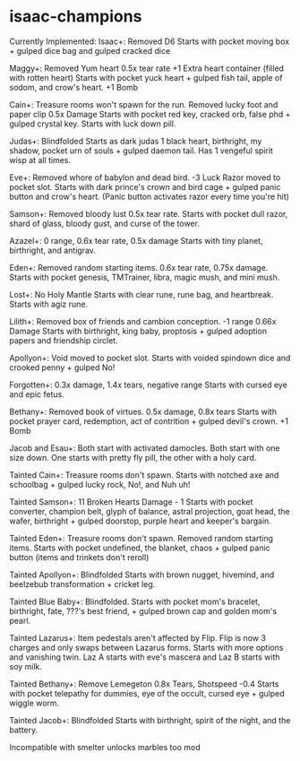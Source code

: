 # isaac-champions

Currently Implemented:
Isaac+: 
Removed D6
Starts with pocket moving box + gulped dice bag and gulped cracked dice

Maggy+:
Removed Yum heart
0.5x tear rate
+1 Extra heart container (filled with rotten heart)
Starts with pocket yuck heart + gulped fish tail, apple of sodom, and crow's heart.
+1 Bomb

Cain+:
Treasure rooms won't spawn for the run.
Removed lucky foot and paper clip
0.5x Damage
Starts with pocket red key, cracked orb, false phd + gulped crystal key.
Starts with luck down pill.

Judas+:
Blindfolded
Starts as dark judas 1 black heart, birthright, my shadow, pocket urn of souls + gulped daemon tail.
Has 1 vengeful spirit wisp at all times.

Eve+:
Removed whore of babylon and dead bird.
-3 Luck
Razor moved to pocket slot.
Starts with dark prince's crown and bird cage + gulped panic button and crow's heart. (Panic button activates razor every time you're hit)

Samson+:
Removed bloody lust
0.5x tear rate.
Starts with pocket dull razor, shard of glass, bloody gust, and curse of the tower.

Azazel+:
0 range, 0.6x tear rate, 0.5x damage 
Starts with tiny planet, birthright, and antigrav.

Eden+:
Removed random starting items.
0.6x tear rate, 0.75x damage.
Starts with pocket genesis, TMTrainer, libra, magic mush, and mini mush.

Lost+:
No Holy Mantle
Starts with clear rune, rune bag, and heartbreak.
Starts with agiz rune.

Lilith+:
Removed box of friends and cambion conception.
-1 range
0.66x Damage
Starts with birthright, king baby, proptosis + gulped adoption papers and friendship circlet.

Apollyon+:
Void moved to pocket slot.
Starts with voided spindown dice and crooked penny + gulped No!

Forgotten+:
0.3x damage, 1.4x tears, negative range
Starts with cursed eye and epic fetus.

Bethany+:
Removed book of virtues.
0.5x damage, 0.8x tears
Starts with pocket prayer card, redemption, act of contrition + gulped devil's crown. 
+1 Bomb

Jacob and Esau+:
Both start with activated damocles.
Both start with one size down.
One starts with pretty fly pill, the other with a holy card.

Tainted Cain+: 
Treasure rooms don't spawn.
Starts with notched axe and schoolbag + gulped lucky rock, No!, and Nuh uh!

Tainted Samson+:
11 Broken Hearts
Damage - 1
Starts with pocket converter, champion belt, glyph of balance, astral projection, goat head, the wafer, birthright + gulped doorstop, purple heart and keeper's bargain.

Tainted Eden+:
Treasure rooms don't spawn.
Removed random starting items.
Starts with pocket undefined, the blanket, chaos + gulped panic button (items and trinkets don't reroll)

Tainted Apollyon+: 
Blindfolded
Starts with brown nugget, hivemind, and beelzebub transformation + cricket leg.

Tainted Blue Baby+:
Blindfolded.
Starts with pocket mom's bracelet, birthright, fate, ???'s best friend, + gulped brown cap and golden mom's pearl.

Tainted Lazarus+:
Item pedestals aren't affected by Flip.
Flip is now 3 charges and only swaps between Lazarus forms.
Starts with more options and vanishing twin.
Laz A starts with eve's mascera and Laz B starts with soy milk.

Tainted Bethany+:
Remove Lemegeton
0.8x Tears, Shotspeed -0.4
Starts with pocket telepathy for dummies, eye of the occult, cursed eye + gulped wiggle worm.

Tainted Jacob+:
Blindfolded
Starts with birthright, spirit of the night, and the battery.


Incompatible with smelter unlocks marbles too mod
